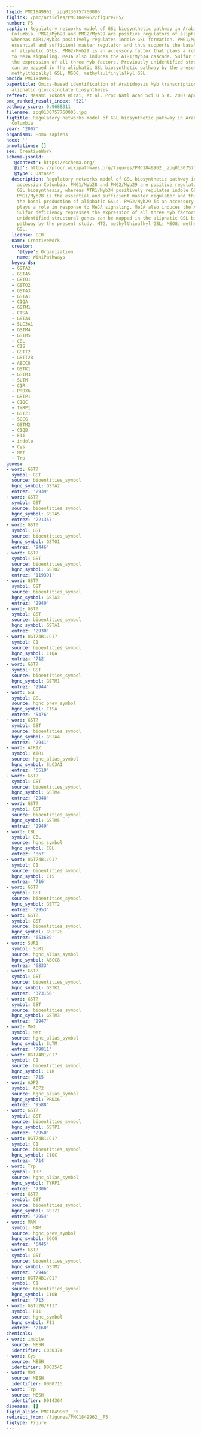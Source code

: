```yaml
---
figid: PMC1849962__zpq0130757760005
figlink: /pmc/articles/PMC1849962/figure/F5/
number: F5
caption: Regulatory networks model of GSL biosynthetic pathway in Arabidopsis accession
  Columbia. PMG1/Myb28 and PMG2/Myb29 are positive regulators of aliphatic GSL biosynthesis,
  whereas ATR1/Myb34 positively regulates indole GSL formation. PMG1/Myb28 is the
  essential and sufficient master regulator and thus supports the basal production
  of aliphatic GSLs. PMG2/Myb29 is an accessory factor that plays a role in response
  to MeJA signaling. MeJA also induces the ATR1/Myb34 cascade. Sulfur deficiency represses
  the expression of all three Myb factors. Previously unidentified structural genes
  can be mapped in the aliphatic GSL biosynthetic pathway by the present study. MTG,
  methylthioalkyl GSL; MSOG, methylsulfinylalkyl GSL.
pmcid: PMC1849962
papertitle: Omics-based identification of Arabidopsis Myb transcription factors regulating
  aliphatic glucosinolate biosynthesis.
reftext: Masami Yokota Hirai, et al. Proc Natl Acad Sci U S A. 2007 Apr 10;104(15):6478-6483.
pmc_ranked_result_index: '521'
pathway_score: 0.9688311
filename: zpq0130757760005.jpg
figtitle: Regulatory networks model of GSL biosynthetic pathway in Arabidopsis accession
  Columbia
year: '2007'
organisms: Homo sapiens
ndex: ''
annotations: []
seo: CreativeWork
schema-jsonld:
  '@context': https://schema.org/
  '@id': https://pfocr.wikipathways.org/figures/PMC1849962__zpq0130757760005.html
  '@type': Dataset
  description: Regulatory networks model of GSL biosynthetic pathway in Arabidopsis
    accession Columbia. PMG1/Myb28 and PMG2/Myb29 are positive regulators of aliphatic
    GSL biosynthesis, whereas ATR1/Myb34 positively regulates indole GSL formation.
    PMG1/Myb28 is the essential and sufficient master regulator and thus supports
    the basal production of aliphatic GSLs. PMG2/Myb29 is an accessory factor that
    plays a role in response to MeJA signaling. MeJA also induces the ATR1/Myb34 cascade.
    Sulfur deficiency represses the expression of all three Myb factors. Previously
    unidentified structural genes can be mapped in the aliphatic GSL biosynthetic
    pathway by the present study. MTG, methylthioalkyl GSL; MSOG, methylsulfinylalkyl
    GSL.
  license: CC0
  name: CreativeWork
  creator:
    '@type': Organization
    name: WikiPathways
  keywords:
  - GSTA2
  - GSTA5
  - GSTO1
  - GSTO2
  - GSTA3
  - GSTA1
  - C1QA
  - GSTM1
  - CTSA
  - GSTA4
  - SLC3A1
  - GSTM4
  - GSTM5
  - CBL
  - C1S
  - GSTT2
  - GSTT2B
  - ABCC8
  - GSTK1
  - GSTM3
  - SLTM
  - C1R
  - PRDX6
  - GSTP1
  - C1QC
  - TYRP1
  - GSTZ1
  - SGCG
  - GSTM2
  - C1QB
  - F11
  - indole
  - Cys
  - Met
  - Trp
genes:
- word: GST?
  symbol: GST
  source: bioentities_symbol
  hgnc_symbol: GSTA2
  entrez: '2939'
- word: GST?
  symbol: GST
  source: bioentities_symbol
  hgnc_symbol: GSTA5
  entrez: '221357'
- word: GST?
  symbol: GST
  source: bioentities_symbol
  hgnc_symbol: GSTO1
  entrez: '9446'
- word: GST?
  symbol: GST
  source: bioentities_symbol
  hgnc_symbol: GSTO2
  entrez: '119391'
- word: GST?
  symbol: GST
  source: bioentities_symbol
  hgnc_symbol: GSTA3
  entrez: '2940'
- word: GST?
  symbol: GST
  source: bioentities_symbol
  hgnc_symbol: GSTA1
  entrez: '2938'
- word: UGT74B1/C1?
  symbol: C1
  source: bioentities_symbol
  hgnc_symbol: C1QA
  entrez: '712'
- word: GST?
  symbol: GST
  source: bioentities_symbol
  hgnc_symbol: GSTM1
  entrez: '2944'
- word: GSL
  symbol: GSL
  source: hgnc_prev_symbol
  hgnc_symbol: CTSA
  entrez: '5476'
- word: GST?
  symbol: GST
  source: bioentities_symbol
  hgnc_symbol: GSTA4
  entrez: '2941'
- word: ATR1/
  symbol: ATR1
  source: hgnc_alias_symbol
  hgnc_symbol: SLC3A1
  entrez: '6519'
- word: GST?
  symbol: GST
  source: bioentities_symbol
  hgnc_symbol: GSTM4
  entrez: '2948'
- word: GST?
  symbol: GST
  source: bioentities_symbol
  hgnc_symbol: GSTM5
  entrez: '2949'
- word: CBL
  symbol: CBL
  source: hgnc_symbol
  hgnc_symbol: CBL
  entrez: '867'
- word: UGT74B1/C1?
  symbol: C1
  source: bioentities_symbol
  hgnc_symbol: C1S
  entrez: '716'
- word: GST?
  symbol: GST
  source: bioentities_symbol
  hgnc_symbol: GSTT2
  entrez: '2953'
- word: GST?
  symbol: GST
  source: bioentities_symbol
  hgnc_symbol: GSTT2B
  entrez: '653689'
- word: SUR1
  symbol: SUR1
  source: hgnc_alias_symbol
  hgnc_symbol: ABCC8
  entrez: '6833'
- word: GST?
  symbol: GST
  source: bioentities_symbol
  hgnc_symbol: GSTK1
  entrez: '373156'
- word: GST?
  symbol: GST
  source: bioentities_symbol
  hgnc_symbol: GSTM3
  entrez: '2947'
- word: Met
  symbol: Met
  source: hgnc_alias_symbol
  hgnc_symbol: SLTM
  entrez: '79811'
- word: UGT74B1/C1?
  symbol: C1
  source: bioentities_symbol
  hgnc_symbol: C1R
  entrez: '715'
- word: AOP2
  symbol: AOP2
  source: hgnc_alias_symbol
  hgnc_symbol: PRDX6
  entrez: '9588'
- word: GST?
  symbol: GST
  source: bioentities_symbol
  hgnc_symbol: GSTP1
  entrez: '2950'
- word: UGT74B1/C1?
  symbol: C1
  source: bioentities_symbol
  hgnc_symbol: C1QC
  entrez: '714'
- word: Trp
  symbol: TRP
  source: hgnc_alias_symbol
  hgnc_symbol: TYRP1
  entrez: '7306'
- word: GST?
  symbol: GST
  source: bioentities_symbol
  hgnc_symbol: GSTZ1
  entrez: '2954'
- word: MAM
  symbol: MAM
  source: hgnc_prev_symbol
  hgnc_symbol: SGCG
  entrez: '6445'
- word: GST?
  symbol: GST
  source: bioentities_symbol
  hgnc_symbol: GSTM2
  entrez: '2946'
- word: UGT74B1/C1?
  symbol: C1
  source: bioentities_symbol
  hgnc_symbol: C1QB
  entrez: '713'
- word: GSTU20/F11?
  symbol: F11
  source: hgnc_symbol
  hgnc_symbol: F11
  entrez: '2160'
chemicals:
- word: indole
  source: MESH
  identifier: C030374
- word: Cys
  source: MESH
  identifier: D003545
- word: Met
  source: MESH
  identifier: D008715
- word: Trp
  source: MESH
  identifier: D014364
diseases: []
figid_alias: PMC1849962__F5
redirect_from: /figures/PMC1849962__F5
figtype: Figure
---
```

